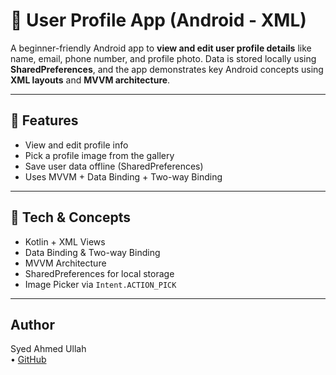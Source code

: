 # 👤 User Profile App (Android - XML)

A beginner-friendly Android app to **view and edit user profile details** like name, email, phone number, and profile photo. Data is stored locally using **SharedPreferences**, and the app demonstrates key Android concepts using **XML layouts** and **MVVM architecture**.

---

## 🚀 Features

- View and edit profile info
- Pick a profile image from the gallery
- Save user data offline (SharedPreferences)
- Uses MVVM + Data Binding + Two-way Binding

---

## 🧠 Tech & Concepts

- Kotlin + XML Views
- Data Binding & Two-way Binding
- MVVM Architecture
- SharedPreferences for local storage
- Image Picker via `Intent.ACTION_PICK`

---

## Author

Syed Ahmed Ullah  
• [GitHub](https://github.com/SyedAhmed96)

